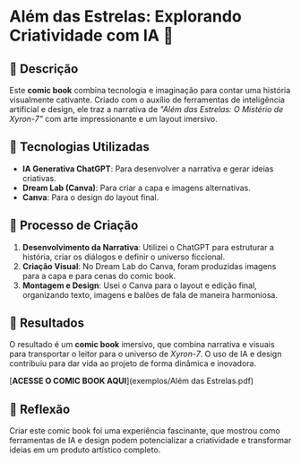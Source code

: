 # Além das Estrelas: Explorando Criatividade com IA 🌌  

## 📒 Descrição  
Este **comic book** combina tecnologia e imaginação para contar uma história visualmente cativante. Criado com o auxílio de ferramentas de inteligência artificial e design, ele traz a narrativa de *"Além das Estrelas: O Mistério de Xyron-7"* com arte impressionante e um layout imersivo.  

## 🤖 Tecnologias Utilizadas  
- **IA Generativa ChatGPT**: Para desenvolver a narrativa e gerar ideias criativas.  
- **Dream Lab (Canva)**: Para criar a capa e imagens alternativas.  
- **Canva**: Para o design do layout final.  

## 🧐 Processo de Criação  
1. **Desenvolvimento da Narrativa**: Utilizei o ChatGPT para estruturar a história, criar os diálogos e definir o universo ficcional.  
2. **Criação Visual**: No Dream Lab do Canva, foram produzidas imagens para a capa e para cenas do comic book.  
3. **Montagem e Design**: Usei o Canva para o layout e edição final, organizando texto, imagens e balões de fala de maneira harmoniosa.  

## 🚀 Resultados  
O resultado é um **comic book** imersivo, que combina narrativa e visuais para transportar o leitor para o universo de *Xyron-7*. O uso de IA e design contribuiu para dar vida ao projeto de forma dinâmica e inovadora.  

[**ACESSE O COMIC BOOK AQUI**](exemplos/Além das Estrelas.pdf)  

## 💭 Reflexão  
Criar este comic book foi uma experiência fascinante, que mostrou como ferramentas de IA e design podem potencializar a criatividade e transformar ideias em um produto artístico completo.  

